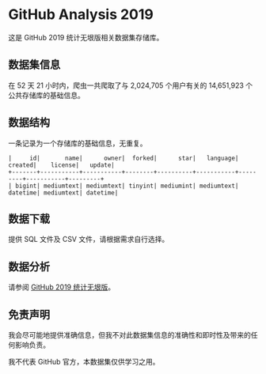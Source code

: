 # GitHub Analysis 2019
这是 GitHub 2019 统计无垠版相关数据集存储库。

## 数据集信息
在 52 天 21 小时内，爬虫一共爬取了与 2,024,705 个用户有关的 14,651,923 个公共存储库的基础信息。

## 数据结构
一条记录为一个存储库的基础信息，无重复。

```
|     id|       name|      owner|  forked|      star|   language|  created|    license|   update|
+-------+-----------+-----------+--------+----------+-----------+---------+-----------+---------+
| bigint| mediumtext| mediumtext| tinyint| mediumint| mediumtext| datetime| mediumtext| datetime|
```

## 数据下载
提供 SQL 文件及 CSV 文件，请根据需求自行选择。

## 数据分析
请参阅 [GitHub 2019 统计无垠版](https://flyhigher.top/develop/1564.html)。

## 免责声明
我会尽可能地提供准确信息，但我不对此数据集信息的准确性和即时性及带来的任何影响负责。

我不代表 GitHub 官方，本数据集仅供学习之用。